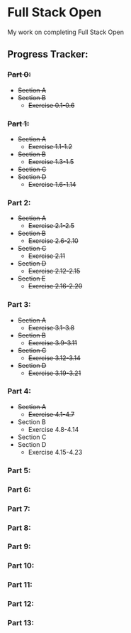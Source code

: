 # Full Stack Open
My work on completing Full Stack Open

## Progress Tracker:

### ~~Part 0:~~
- ~~Section A~~
- ~~Section B~~
    - ~~Exercise 0.1-0.6~~

### ~~Part 1:~~
- ~~Section A~~
    - ~~Exercise 1.1-1.2~~
- ~~Section B~~
    - ~~Exercise 1.3-1.5~~
- ~~Section C~~
- ~~Section D~~
    - ~~Exercise 1.6-1.14~~

### Part 2:
- ~~Section A~~
    - ~~Exercise 2.1-2.5~~
- ~~Section B~~
    - ~~Exercise 2.6-2.10~~ 
- ~~Section C~~
    - ~~Exercise 2.11~~
- ~~Section D~~
    - ~~Exercise 2.12-2.15~~
- ~~Section E~~
    - ~~Exercise 2.16-2.20~~

### Part 3:
- ~~Section A~~
    - ~~Exercise 3.1-3.8~~
- ~~Section B~~
    - ~~Exercise 3.9-3.11~~
- ~~Section C~~
    - ~~Exercise 3.12-3.14~~
- ~~Section D~~
    - ~~Exercise 3.19-3.21~~

### Part 4:  
- ~~Section A~~
    - ~~Exercise 4.1-4.7~~
- Section B
    - Exercise 4.8-4.14
- Section C
- Section D
    - Exercise 4.15-4.23

### Part 5:

### Part 6:

### Part 7:

### Part 8:

### Part 9:

### Part 10:

### Part 11:

### Part 12:

### Part 13:
